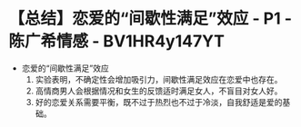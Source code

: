# 【总结】恋爱的“间歇性满足”效应 - P1 - 陈广希情感 - BV1HR4y147YT

-   恋爱的“间歇性满足”效应
    1.  实验表明，不确定性会增加吸引力，间歇性满足效应在恋爱中也存在。
    2.  高情商男人会根据情况和女生的反馈适时满足女人，不盲目对女人好。
    3.  好的恋爱关系需要平衡，既不过于热烈也不过于冷淡，自我舒适是爱的基础。